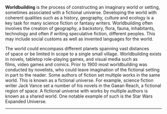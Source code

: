 **Worldbuilding** is the process of constructing an imaginary world or setting, sometimes associated with a fictional universe. Developing the world with coherent qualities such as a history, geography, culture and ecology is a key task for many science fiction or fantasy writers. Worldbuilding often involves the creation of geography, a backstory, flora, fauna, inhabitants, technology and often if writing speculative fiction, different peoples. This may include social customs as well as invented languages for the world. 

The world could encompass different planets spanning vast distances of space or be limited in scope to a single small village.  Worldbuilding exists in novels, tabletop role-playing games, and visual media such as films, video games and comics. Prior to 1900 most worldbuilding was conducted by novelists, who could leave imagination of the fictional setting in part to the reader.  Some authors of fiction set multiple works in the same world. This is known as a fictional universe. For example, science fiction writer Jack Vance set a number of his novels in the Gaean Reach, a fictional region of space. A fictional universe with works by multiple authors is known as a shared world. One notable example of such is the Star Wars Expanded Universe.

---


